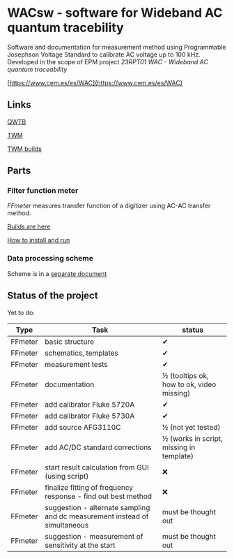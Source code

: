 # WACsw - software for Wideband AC quantum tracebility

Software and documentation for measurement method using Programmable Josephson Voltage Standard to calibrate AC voltage up to 100 kHz.
Developed in the scope of EPM project *23RPT01 WAC - Wideband AC quantum traceability*

[https://www.cem.es/es/WAC](https://www.cem.es/es/WAC)

## Links

[QWTB](https://qwtb.github.io/qwtb/)

[TWM](https://github.com/smaslan/TWM)

[TWM builds](https://github.com/smaslan/TWM-builds)

## Parts
### Filter function meter
*FFmeter* measures transfer function of a digitizer using AC-AC transfer method.

[Builds are here](https://github.com/KaeroDot/WACsw/tree/master/control_software/Filter%20function%20meter%20builds)

[How to install and run](https://github.com/KaeroDot/WACsw/blob/master/control_software/Filter%20function%20meter%20builds/How%20to%20install%20and%20run%20FFmeter.md)

### Data processing scheme
Scheme is in a [separate document](https://github.com/KaeroDot/WACsw/blob/master/doc/WACsw_requirements.md)

## Status of the project
Yet to do:

Type | Task | status
-----|------|--------
FFmeter | basic structure | ✔
FFmeter | schematics, templates | ✔
FFmeter | measurement tests | ✔
FFmeter | documentation | ½ (tooltips ok, how to ok, video missing)
FFmeter | add calibrator Fluke 5720A | ✔
FFmeter | add calibrator Fluke 5730A | ✔
FFmeter | add source AFG3110C | ½ (not yet tested)
FFmeter | add AC/DC standard corrections | ½ (works in script, missing in template)
FFmeter | start result calculation from GUI (using script) | ❌
FFmeter | finalize fitting of frequency response - find out best method | ❌
FFmeter | suggestion - alternate sampling and dc measurement instead of simultaneous | must be thought out
FFmeter | suggestion - measurement of sensitivity at the start | must be thought out
